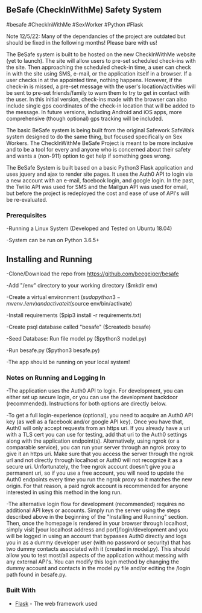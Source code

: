## BeSafe (CheckInWithMe) Safety System
#besafe #CheckInWithMe #SexWorker #Python #Flask

Note 12/5/22: Many of the dependancies of the project are outdated but should be fixed in the following months! Please bare with us!

The BeSafe system is built to be hosted on the new CheckInWithMe website (yet to launch). The site will allow users to pre-set scheduled check-ins with the site. Then approaching the scheduled check-in time, a user can check in with the site using SMS, e-mail, or the application itself in a browser. If a user checks in at the appointed time, nothing happens. However, if the check-in is missed, a pre-set message with the user's location/activities will be sent to pre-set friends/family to warn them to try to get in contact with the user. In this initial version, check-ins made with the browser can also include single gps coordinates of the check-in location that will be added to the message. In future versions, including Android and iOS apps, more comprehensive (though optional) gps tracking will be included.

The basic BeSafe system is being built from the original Safework SafeWalk system designed to do the same thing, but focused specifically on Sex Workers. The CheckInWithMe BeSafe Project is meant to be more inclusive and to be a tool for every and anyone who is concerned about their safety and wants a (non-911) option to get help if something goes wrong.

The BeSafe System is built based on a basic Python3 Flask application and uses jquery and ajax to render site pages. It uses the Auth0 API to login via a new account with an e-mail, facebook login, and google login. In the past, the Twilio API was used for SMS and the Mailgun API was used for email, but before the project is redeployed the cost and ease of use of API's will be re-evaluated.

### Prerequisites

-Running a Linux System (Developed and Tested on Ubuntu 18.04)

-System can be run on Python 3.6.5+

## Installing and Running

-Clone/Download the repo from https://github.com/beegeiger/besafe

-Add "/env" directory to your working directory ($mkdir env)

-Create a virtual environment ($sudo python3 -m venv ./env) and activate it ($source env/bin/activate)

-Install requirements ($pip3 install -r requirements.txt)

-Create psql database called "besafe" ($createdb besafe)

-Seed Database: Run file model.py ($python3 model.py)

-Run besafe.py ($python3 besafe.py)

-The app should be running on your local system!

### Notes on Running and Logging In

-The application uses the Auth0 API to login. For development, you can either set up secure login, or you can use the development backdoor (recommended). Instructions for both options are directly below.

-To get a full login-experience (optional), you need to acquire an Auth0 API key (as well as a facebook and/or google API key). Once you have that, Auth0 will only accept requests from an https uri. If you already have a uri with a TLS cert you can use for testing, add that uri to the Auth0 settings along with the application endpoint(s). Alternatively, using ngrok (or a comparable service), you can run your server through an ngrok proxy to give it an https uri. Make sure that you access the server through the ngrok url and not directly through localhost or Auth0 will not recognize it as a secure uri. Unfortunately, the free ngrok account doesn't give you a permanent uri, so if you use a free account, you will need to update the Auth0 endpoints every time you run the ngrok proxy so it matches the new origin. For that reason, a paid ngrok account is recommended for anyone interested in using this method in the long run.

-The alternative login flow for development (recommended) requires no additional API keys or accounts. Simply run the server using the steps described above in the beginning of the "Installing and Running" section. Then, once the homepage is rendered in your browser through localhost, simply visit [your localhost address and port]/login/development and you will be logged in using an account that bypasses Auth0 directly and logs you in as a dummy developer user (with no password or security) that has two dummy contacts associated with it (created in model.py). This should allow you to test most/all aspects of the application without messing with any external API's. You can modify this login method by changing the dummy account and contacts in the model.py file and/or editing the /login path found in besafe.py.

### Built With

* [Flask](http://flask.pocoo.org/) - The web framework used

